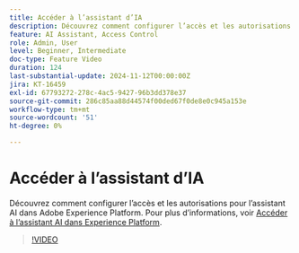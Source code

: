 ```yaml
---
title: Accéder à l’assistant d’IA
description: Découvrez comment configurer l’accès et les autorisations pour l’assistant AI dans Adobe Experience Platform.
feature: AI Assistant, Access Control
role: Admin, User
level: Beginner, Intermediate
doc-type: Feature Video
duration: 124
last-substantial-update: 2024-11-12T00:00:00Z
jira: KT-16459
exl-id: 67793272-278c-4ac5-9427-96b3dd378e37
source-git-commit: 286c85aa88d44574f00ded67f0de8e0c945a153e
workflow-type: tm+mt
source-wordcount: '51'
ht-degree: 0%

---
```


# Accéder à l’assistant d’IA

Découvrez comment configurer l’accès et les autorisations pour l’assistant AI dans Adobe Experience Platform. Pour plus d’informations, voir [Accéder à l’assistant AI dans Experience Platform](https://experienceleague.adobe.com/fr/docs/experience-platform/ai-assistant/access).

>[!VIDEO](https://video.tv.adobe.com/v/3475921/?captions=fre_fr&learn=on&enablevpops)
